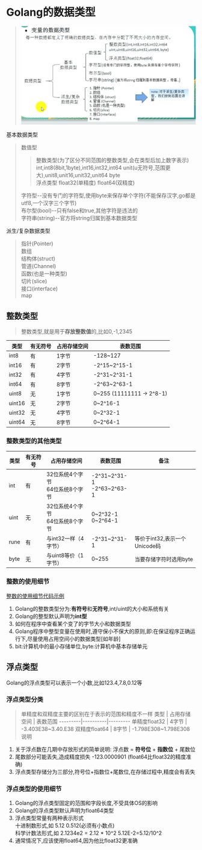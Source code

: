 # Golang的数据类型

> ![Golang的数据类型](./picture/变量的数据类型.png)  

基本数据类型  
> 数值型  
>> 整数类型(为了区分不同范围的整数类型,会在类型后加上数字表示) int,int8(8bit,1byte),int16,int32,int64 unit(u无符号,范围更大),unit8,unit16,unit32,unit64 byte  
>> 浮点类型 float32(单精度) float64(双精度)  
>
> 字符型--没有专门的字符型,使用byte来保存单个字符(不能保存汉字,go都是utf8,一个汉字三个字节)  
> 布尔型(bool)--只有false和true,其他字符是违法的  
> 字符串(string)--官方将string归属到基本数据类型  

派生/复杂数据类型  
> 指针(Pointer)  
> 数组  
> 结构体(struct)  
> 管道(Channel)  
> 函数(也是一种类型)  
> 切片(slice)  
> 接口(interface)  
> map  

## 整数类型

> 整数类型,就是用于**存放整数值**的,比如0,-1,2345  

类型 | 有无符号 | 占用存储空间 | 表数范围 |
---------|----------|---------|---------|
 int8     | 有       | 1字节 | -128~127     |
 int16    | 有       | 2字节 | -2^15~2^15-1 |
 int32    | 有       | 4字节 | -2^31~2^31-1 |
 int64    | 有       | 8字节 | -2^63~2^63-1 |
 uint8    | 无       | 1字节 | 0~255 (11111111 -> 2^8-1)        |
 uint16   | 无       | 2字节 | 0~2^16-1     |
 uint32   | 无       | 4字节 | 0~2^32-1     |
 uint64   | 无       | 8字节 | 0~2^64-1     |

### 整数类型的其他类型

类型 | 有无符号 | 占用存储空间 | 表数范围 | 备注 |
---------|----------|---------|---------|---------|
 int     | 有       | 32位系统4个字节<br> 64位系统8个字节 |-2^31~2^31-1<br> -2^63~2^63-1 |  |
 uint    | 无       | 32位系统4个字节<br> 64位系统8个字节 | 0~2^32-1<br> 0~2^64-1 |  |
 rune    | 有       | 与int32一样（4字节） | -2^31~2^31-1 | 等价于int32,表示一个Unicode码 |
 byte    | 无       | 与uint8等价（1字节） | 0~255 | 当要存储字符时选用byte |

### 整数的使用细节

[整数的使用细节代码示例](./src/main/useDetailToInteger.go)  

1. Golang的整数类型分为:**有符号**和**无符号**,int/uint的大小和系统有关
2. Golang的整型默认声明为**int型**
3. 如何在程序中查看某个变了的字节大小和数据类型
4. Golang程序中整型变量在使用时,遵守保小不保大的原则,即:在保证程序正确运行下,尽量使用占用空间小的数据类型[如年龄]
5. bit:计算机中的最小存储单位,byte:计算机中基本存储单元  

## 浮点类型

Golang的浮点类型可以表示一个小数,比如123.4,7.8,0.12等  

### 浮点类型分类

> 单精度和双精度主要的区别在于表示的范围和精度不一样
类型 | 占用存储空间 | 表数范围
---------|----------|---------
 单精度float32 | 4字节 | -3.403E38~3.40.E38
 双精度float64 | 8字节 | -1.798E308~1.798E308
> 说明  

1. 关于浮点数在几期中存放形式的简单说明: 浮点数 = **符号位** + **指数位** + 尾数位  
2. 尾数部分可能丢失,造成精度损失 -123.0000901 (float64比float32的精度准确)
3. 浮点类型存储分为三部分,符号位+指数位+尾数位,在存储过程中,精度会有丢失

### 浮点类型的使用细节

1. Golang的浮点类型固定的范围和字段长度,不受具体OS的影响
2. Golang的浮点类型默认声明为float64类型
3. 浮点类型常量有两种表示形式  
   十进制数形式,如 5.12 0.512(必须有小数点)  
   科学计数法形式,如 2.1234e2 = 2.12 * 10^2 5.12E-2=5.12/10^2  
4. 通常情况下,应该使用float64,因为他比float32更准确
